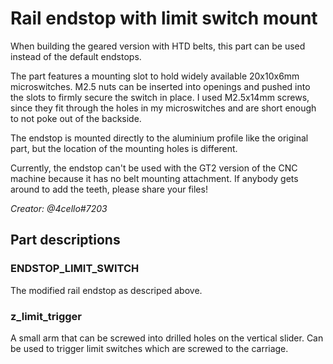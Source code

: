# Rail endstop with limit switch mount
When building the geared version with HTD belts, this part can be used instead of the default endstops.

The part features a mounting slot to hold widely available 20x10x6mm microswitches. 
M2.5 nuts can be inserted into openings and pushed into the slots to firmly secure the switch in place.
I used M2.5x14mm screws, since they fit through the holes in my microswitches and are short enough to not poke out of the backside.

The endstop is mounted directly to the aluminium profile like the original part, but the location of the mounting holes is different.

Currently, the endstop can't be used with the GT2 version of the CNC machine because it has no belt mounting attachment. 
If anybody gets around to add the teeth, please share your files!

*Creator: @4cello#7203*
## Part descriptions
### ENDSTOP_LIMIT_SWITCH
The modified rail endstop as descriped above.

### z_limit_trigger
A small arm that can be screwed into drilled holes on the vertical slider. Can be used to trigger limit switches which are screwed to the carriage.